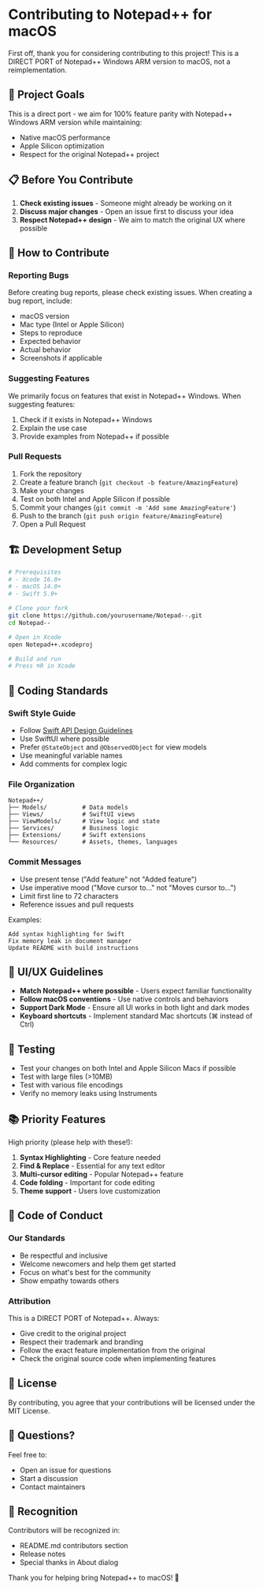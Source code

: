 # Contributing to Notepad++ for macOS

First off, thank you for considering contributing to this project! This is a DIRECT PORT of Notepad++ Windows ARM version to macOS, not a reimplementation.

## 🎯 Project Goals

This is a direct port - we aim for 100% feature parity with Notepad++ Windows ARM version while maintaining:
- Native macOS performance
- Apple Silicon optimization
- Respect for the original Notepad++ project

## 📋 Before You Contribute

1. **Check existing issues** - Someone might already be working on it
2. **Discuss major changes** - Open an issue first to discuss your idea
3. **Respect Notepad++ design** - We aim to match the original UX where possible

## 🚀 How to Contribute

### Reporting Bugs

Before creating bug reports, please check existing issues. When creating a bug report, include:

- macOS version
- Mac type (Intel or Apple Silicon)
- Steps to reproduce
- Expected behavior
- Actual behavior
- Screenshots if applicable

### Suggesting Features

We primarily focus on features that exist in Notepad++ Windows. When suggesting features:

1. Check if it exists in Notepad++ Windows
2. Explain the use case
3. Provide examples from Notepad++ if possible

### Pull Requests

1. Fork the repository
2. Create a feature branch (`git checkout -b feature/AmazingFeature`)
3. Make your changes
4. Test on both Intel and Apple Silicon if possible
5. Commit your changes (`git commit -m 'Add some AmazingFeature'`)
6. Push to the branch (`git push origin feature/AmazingFeature`)
7. Open a Pull Request

## 🏗️ Development Setup

```bash
# Prerequisites
# - Xcode 16.0+
# - macOS 14.0+
# - Swift 5.9+

# Clone your fork
git clone https://github.com/yourusername/Notepad--.git
cd Notepad--

# Open in Xcode
open Notepad++.xcodeproj

# Build and run
# Press ⌘R in Xcode
```

## 📝 Coding Standards

### Swift Style Guide

- Follow [Swift API Design Guidelines](https://swift.org/documentation/api-design-guidelines/)
- Use SwiftUI where possible
- Prefer `@StateObject` and `@ObservedObject` for view models
- Use meaningful variable names
- Add comments for complex logic

### File Organization

```
Notepad++/
├── Models/          # Data models
├── Views/           # SwiftUI views
├── ViewModels/      # View logic and state
├── Services/        # Business logic
├── Extensions/      # Swift extensions
└── Resources/       # Assets, themes, languages
```

### Commit Messages

- Use present tense ("Add feature" not "Added feature")
- Use imperative mood ("Move cursor to..." not "Moves cursor to...")
- Limit first line to 72 characters
- Reference issues and pull requests

Examples:
```
Add syntax highlighting for Swift
Fix memory leak in document manager
Update README with build instructions
```

## 🎨 UI/UX Guidelines

- **Match Notepad++ where possible** - Users expect familiar functionality
- **Follow macOS conventions** - Use native controls and behaviors
- **Support Dark Mode** - Ensure all UI works in both light and dark modes
- **Keyboard shortcuts** - Implement standard Mac shortcuts (⌘ instead of Ctrl)

## 🧪 Testing

- Test your changes on both Intel and Apple Silicon Macs if possible
- Test with large files (>10MB)
- Test with various file encodings
- Verify no memory leaks using Instruments

## 📚 Priority Features

High priority (please help with these!):

1. **Syntax Highlighting** - Core feature needed
2. **Find & Replace** - Essential for any text editor
3. **Multi-cursor editing** - Popular Notepad++ feature
4. **Code folding** - Important for code editing
5. **Theme support** - Users love customization

## 🤝 Code of Conduct

### Our Standards

- Be respectful and inclusive
- Welcome newcomers and help them get started
- Focus on what's best for the community
- Show empathy towards others

### Attribution

This is a DIRECT PORT of Notepad++. Always:
- Give credit to the original project
- Respect their trademark and branding
- Follow the exact feature implementation from the original
- Check the original source code when implementing features

## 📄 License

By contributing, you agree that your contributions will be licensed under the MIT License.

## 🙋 Questions?

Feel free to:
- Open an issue for questions
- Start a discussion
- Contact maintainers

## 🌟 Recognition

Contributors will be recognized in:
- README.md contributors section
- Release notes
- Special thanks in About dialog

Thank you for helping bring Notepad++ to macOS! 🎉